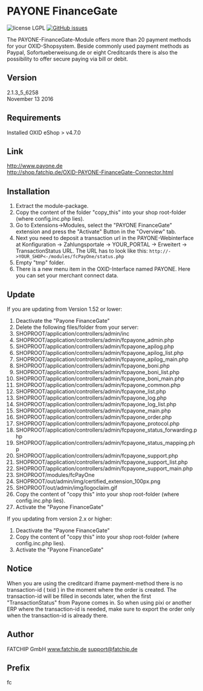 # PAYONE FinanceGate
![license LGPL](https://img.shields.io/badge/license-LGPL-blue.svg)
[![GitHub issues](https://img.shields.io/github/issues/PAYONE-GmbH/oxid-5.svg)](https://github.com/PAYONE-GmbH/oxid-5/issues)

The PAYONE-FinanceGate-Module offers more than 20 payment methods for your OXID-Shopsystem. Beside commonly used payment methods as 
Paypal, Sofortueberweisung.de or eight Creditcards there is also the possibility to offer secure paying via bill or debit.

## Version
2.1.3_5_6258  
November 13 2016

## Requirements
Installed OXID eShop > v4.7.0

## Link
http://www.payone.de  
http://shop.fatchip.de/OXID-PAYONE-FinanceGate-Connector.html

## Installation
1. Extract the module-package.
2. Copy the content of the folder "copy_this" into your shop root-folder (where config.inc.php lies).
3. Go to Extensions->Modules, select the "PAYONE FinanceGate" extension and press the "Activate" Button in the "Overview" tab.
4. Next you need to deposit a transaction url in the PAYONE-Webinterface at Konfiguration -> Zahlungsportale -> YOUR_PORTAL -> Erweitert -> TransactionStatus URL. The URL has to look like this:
`http://->YOUR_SHOP<-/modules/fcPayOne/status.php`
5. Empty "tmp" folder.
6. There is a new menu item in the OXID-Interface named PAYONE. Here you can set your merchant connect data.

## Update

If you are updating from Version 1.52 or lower:

1. Deactivate the "Payone FinanceGate"
2. Delete the following files/folder from your server:
  1. SHOPROOT/application/controllers/admin/inc
  2. SHOPROOT/application/controllers/admin/fcpayone_admin.php
  3. SHOPROOT/application/controllers/admin/fcpayone_apilog.php
  4. SHOPROOT/application/controllers/admin/fcpayone_apilog_list.php
  5. SHOPROOT/application/controllers/admin/fcpayone_apilog_main.php
  6. SHOPROOT/application/controllers/admin/fcpayone_boni.php
  7. SHOPROOT/application/controllers/admin/fcpayone_boni_list.php
  8. SHOPROOT/application/controllers/admin/fcpayone_boni_main.php
  9. SHOPROOT/application/controllers/admin/fcpayone_common.php
  10. SHOPROOT/application/controllers/admin/fcpayone_list.php
  11. SHOPROOT/application/controllers/admin/fcpayone_log.php
  12. SHOPROOT/application/controllers/admin/fcpayone_log_list.php
  13. SHOPROOT/application/controllers/admin/fcpayone_main.php
  14. SHOPROOT/application/controllers/admin/fcpayone_order.php
  15. SHOPROOT/application/controllers/admin/fcpayone_protocol.php
  16. SHOPROOT/application/controllers/admin/fcpayone_status_forwarding.php
  17. SHOPROOT/application/controllers/admin/fcpayone_status_mapping.php
  18. SHOPROOT/application/controllers/admin/fcpayone_support.php
  19. SHOPROOT/application/controllers/admin/fcpayone_support_list.php
  20. SHOPROOT/application/controllers/admin/fcpayone_support_main.php
  21. SHOPROOT/modules/fcPayOne
  22. SHOPROOT/out/admin/img/certified_extension_100px.png
  23. SHOPROOT/out/admin/img/logoclaim.gif
3. Copy the content of "copy this" into your shop root-folder (where config.inc.php lies).
4. Activate the "Payone FinanceGate"

If you updating from version 2.x or higher:

1. Deactivate the "Payone FinanceGate"
2. Copy the content of "copy this" into your shop root-folder (where config.inc.php lies).
3. Activate the "Payone FinanceGate"

## Notice
When you are using the creditcard iframe payment-method there is no transaction-id ( txid ) in the moment where the order is created.
The transaction-id will be filled in seconds later, when the first "TransactionStatus" from Payone comes in.
So when using pixi or another ERP where the transaction-id is needed, make sure to export the order only when the transaction-id is already there.

## Author
FATCHIP GmbH
www.fatchip.de
<a href="mailto:support@fatchip.de">support@fatchip.de</a>

## Prefix
fc